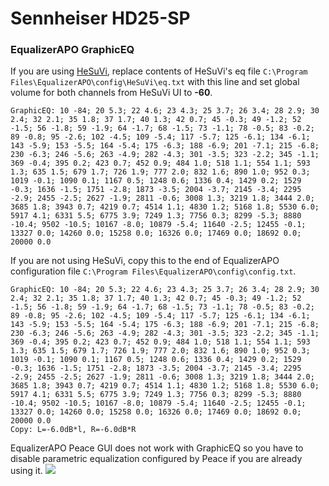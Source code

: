 # Sennheiser HD25-SP
### EqualizerAPO GraphicEQ
If you are using [HeSuVi](https://sourceforge.net/projects/hesuvi/), replace contents of HeSuVi's eq file `C:\Program Files\EqualizerAPO\config\HeSuVi\eq.txt` with this line and set global volume for both channels from HeSuVi UI to **-60**.
```
GraphicEQ: 10 -84; 20 5.3; 22 4.6; 23 4.3; 25 3.7; 26 3.4; 28 2.9; 30 2.4; 32 2.1; 35 1.8; 37 1.7; 40 1.3; 42 0.7; 45 -0.3; 49 -1.2; 52 -1.5; 56 -1.8; 59 -1.9; 64 -1.7; 68 -1.5; 73 -1.1; 78 -0.5; 83 -0.2; 89 -0.8; 95 -2.6; 102 -4.5; 109 -5.4; 117 -5.7; 125 -6.1; 134 -6.1; 143 -5.9; 153 -5.5; 164 -5.4; 175 -6.3; 188 -6.9; 201 -7.1; 215 -6.8; 230 -6.3; 246 -5.6; 263 -4.9; 282 -4.3; 301 -3.5; 323 -2.2; 345 -1.1; 369 -0.4; 395 0.2; 423 0.7; 452 0.9; 484 1.0; 518 1.1; 554 1.1; 593 1.3; 635 1.5; 679 1.7; 726 1.9; 777 2.0; 832 1.6; 890 1.0; 952 0.3; 1019 -0.1; 1090 0.1; 1167 0.5; 1248 0.6; 1336 0.4; 1429 0.2; 1529 -0.3; 1636 -1.5; 1751 -2.8; 1873 -3.5; 2004 -3.7; 2145 -3.4; 2295 -2.9; 2455 -2.5; 2627 -1.9; 2811 -0.6; 3008 1.3; 3219 1.8; 3444 2.0; 3685 1.8; 3943 0.7; 4219 0.7; 4514 1.1; 4830 1.2; 5168 1.8; 5530 6.0; 5917 4.1; 6331 5.5; 6775 3.9; 7249 1.3; 7756 0.3; 8299 -5.3; 8880 -10.4; 9502 -10.5; 10167 -8.0; 10879 -5.4; 11640 -2.5; 12455 -0.1; 13327 0.0; 14260 0.0; 15258 0.0; 16326 0.0; 17469 0.0; 18692 0.0; 20000 0.0
```
If you are not using HeSuVi, copy this to the end of EqualizerAPO configuration file `C:\Program Files\EqualizerAPO\config\config.txt`.
```
GraphicEQ: 10 -84; 20 5.3; 22 4.6; 23 4.3; 25 3.7; 26 3.4; 28 2.9; 30 2.4; 32 2.1; 35 1.8; 37 1.7; 40 1.3; 42 0.7; 45 -0.3; 49 -1.2; 52 -1.5; 56 -1.8; 59 -1.9; 64 -1.7; 68 -1.5; 73 -1.1; 78 -0.5; 83 -0.2; 89 -0.8; 95 -2.6; 102 -4.5; 109 -5.4; 117 -5.7; 125 -6.1; 134 -6.1; 143 -5.9; 153 -5.5; 164 -5.4; 175 -6.3; 188 -6.9; 201 -7.1; 215 -6.8; 230 -6.3; 246 -5.6; 263 -4.9; 282 -4.3; 301 -3.5; 323 -2.2; 345 -1.1; 369 -0.4; 395 0.2; 423 0.7; 452 0.9; 484 1.0; 518 1.1; 554 1.1; 593 1.3; 635 1.5; 679 1.7; 726 1.9; 777 2.0; 832 1.6; 890 1.0; 952 0.3; 1019 -0.1; 1090 0.1; 1167 0.5; 1248 0.6; 1336 0.4; 1429 0.2; 1529 -0.3; 1636 -1.5; 1751 -2.8; 1873 -3.5; 2004 -3.7; 2145 -3.4; 2295 -2.9; 2455 -2.5; 2627 -1.9; 2811 -0.6; 3008 1.3; 3219 1.8; 3444 2.0; 3685 1.8; 3943 0.7; 4219 0.7; 4514 1.1; 4830 1.2; 5168 1.8; 5530 6.0; 5917 4.1; 6331 5.5; 6775 3.9; 7249 1.3; 7756 0.3; 8299 -5.3; 8880 -10.4; 9502 -10.5; 10167 -8.0; 10879 -5.4; 11640 -2.5; 12455 -0.1; 13327 0.0; 14260 0.0; 15258 0.0; 16326 0.0; 17469 0.0; 18692 0.0; 20000 0.0
Copy: L=-6.0dB*l, R=-6.0dB*R
```
EqualizerAPO Peace GUI does not work with GraphicEQ so you have to disable parametric equalization configured by Peace if you are already using it.
![](https://raw.githubusercontent.com/jaakkopasanen/AutoEq/master/results/Sonoma%20Model%20One/headphoncecom/onear/Sennheiser%20HD25-SP/Sennheiser%20HD25-SP.png)

